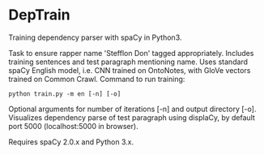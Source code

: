 # DepTrain
Training dependency parser with spaCy in Python3.

Task to ensure rapper name 'Stefflon Don' tagged appropriately. Includes training sentences and test paragraph mentioning name. Uses standard spaCy English model, i.e. CNN trained on OntoNotes, with GloVe vectors trained on Common Crawl. Command to run training:

`python train.py -m en [-n] [-o]`

Optional arguments for number of iterations [-n] and output directory [-o]. Visualizes dependency parse of test paragraph using displaCy, by default port 5000 (localhost:5000 in browser).

Requires spaCy 2.0.x and Python 3.x.
